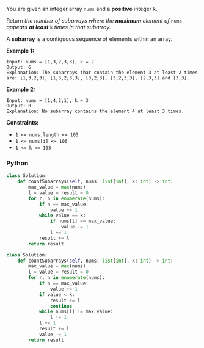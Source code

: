 You are given an integer array  `nums`  and a  **positive**  integer  `k`.

Return  _the number of subarrays where the  **maximum**  element of_ `nums` _appears  **at least**_ `k` _times in that subarray._

A  **subarray**  is a contiguous sequence of elements within an array.

**Example 1:**
```
Input: nums = [1,3,2,3,3], k = 2
Output: 6
Explanation: The subarrays that contain the element 3 at least 2 times are: [1,3,2,3], [1,3,2,3,3], [3,2,3], [3,2,3,3], [2,3,3] and [3,3].
```

**Example 2:**
```
Input: nums = [1,4,2,1], k = 3
Output: 0
Explanation: No subarray contains the element 4 at least 3 times.
```

**Constraints:**

-   `1 <= nums.length <= 105`
-   `1 <= nums[i] <= 106`
-   `1 <= k <= 105`


### Python
```python
class Solution:
    def countSubarrays(self, nums: list[int], k: int) -> int:
        max_value = max(nums)
        l = value = result = 0
        for r, n in enumerate(nums):
            if n == max_value:
                value += 1
            while value == k:
                if nums[l] == max_value:
                    value -= 1
                l += 1
            result += l
        return result
```

```python
class Solution:
    def countSubarrays(self, nums: list[int], k: int) -> int:
        max_value = max(nums)
        l = value = result = 0
        for r, n in enumerate(nums):
            if n == max_value:
                value += 1
            if value < k:
                result += l
                continue
            while nums[l] != max_value:
                l += 1
            l += 1
            result += l
            value -= 1
        return result
```